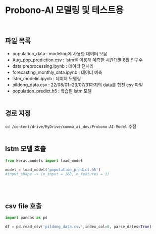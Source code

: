 # Probono-AI 모델링 및 테스트용<br></br>

## 파일 목록
* population_data : modeling에 사용한 데이터 모음
* Aug_pop_prediction.csv : lstm을 이용해 예측한 시간대별 8월 인구수
* data preprocessing.ipynb : 데이터 전처리
* forecasting_monthly_data.ipynb : 데이터 예측
* lstm_modelin.ipynb : 데이터 모델링
* pildong_data.csv : 22/08/01~23/07/31까지의 data를 합친 csv 파일
* population_predict.h5 : 학습된 lstm 모델
<br></br>

## 경로 지정
`cd /content/drive/MyDrive/comma_ai_dev/Probono-AI-Model` 수정
<br></br>

## lstm 모델 호출
```python
from keras.models import load_model  

model = load_model('population_predict.h5')
#input_shape -> (n_input = 168, n_features = 1)
```
<br></br>

## csv file 호출
```python
import pandas as pd

df = pd.read_csv('pildong_data.csv',index_col=0, parse_dates=True)
```
